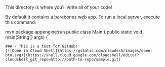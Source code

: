 This directory is where you'll write all of your code!

By default it contains a barebones web app. To run a local server, execute this
command:

mvn package appengine:run
public class Main {
    public static void main(String[] args) {
    
    ### - This is a test for GitHub!
    [![Open in Cloud Shell](https://gstatic.com/cloudssh/images/open-btn.svg)](https://shell.cloud.google.com/cloudshell/editor?cloudshell_git_repo=http://path-to-repo/sample.git)
